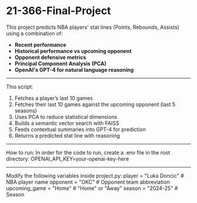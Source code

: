 # 21-366-Final-Project
This project predicts NBA players' stat lines (Points, Rebounds, Assists) using a combination of:
- **Recent performance**
- **Historical performance vs upcoming opponent**
- **Opponent defensive metrics**
- **Principal Component Analysis (PCA)**
- **OpenAI's GPT-4 for natural language reasoning**

---

This script:
1. Fetches a player’s last 10 games
2. Fetches their last 10 games against the upcoming opponent (last 5 seasons)
3. Uses PCA to reduce statistical dimensions
4. Builds a semantic vector search with FAISS
5. Feeds contextual summaries into GPT-4 for prediction
6. Returns a predicted stat line with reasoning

---

How to run:
In order for the code to run, create a .env file in the root directory:
  OPENAI_API_KEY=your-openai-key-here

---

Modify the following variables inside project.py:
player = "Luka Doncic"        # NBA player name
opponent = "OKC"              # Opponent team abbreviation
upcoming_game = "Home"        # "Home" or "Away"
season = "2024-25"            # Season

